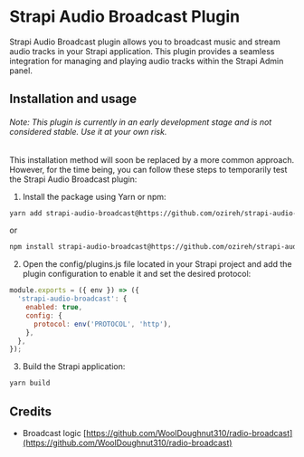 # Strapi Audio Broadcast Plugin

Strapi Audio Broadcast plugin allows you to broadcast music and stream audio tracks in your Strapi application. This plugin provides a seamless integration for managing and playing audio tracks within the Strapi Admin panel.

## Installation and usage

###### Note: This plugin is currently in an early development stage and is not considered stable. Use it at your own risk.

This installation method will soon be replaced by a more common approach. However, for the time being, you can follow these steps to temporarily test the Strapi Audio Broadcast plugin:

1. Install the package using Yarn or npm:

```sh
yarn add strapi-audio-broadcast@https://github.com/ozireh/strapi-audio-broadcast#main
```

or

```sh
npm install strapi-audio-broadcast@https://github.com/ozireh/strapi-audio-broadcast#main
```

2. Open the config/plugins.js file located in your Strapi project and add the plugin configuration to enable it and set the desired protocol:

```javascript
module.exports = ({ env }) => ({
  'strapi-audio-broadcast': {
    enabled: true,
    config: {
      protocol: env('PROTOCOL', 'http'),
    },
  },
});
```

3. Build the Strapi application:

```sh
yarn build
```

## Credits
-  Broadcast logic [https://github.com/WoolDoughnut310/radio-broadcast](https://github.com/WoolDoughnut310/radio-broadcast)